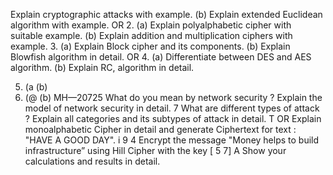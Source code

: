 Explain cryptographic
attacks
with example.
(b)
Explain
extended
Euclidean algorithm
with example.
OR
2.
(a)
Explain
polyalphabetic cipher
with
suitable
example.
(b)
Explain
addition
and
multiplication ciphers
with example.
3.
(a)
Explain
Block
cipher
and
its
components.
(b)
Explain
Blowfish
algorithm
in
detail.
OR
4. (a)
Differentiate
between
DES
and
AES
algorithm.
(b)
Explain
RC,
algorithm
in
detail.

5. (a
(b)
6. (@
(b)
MH—20725
What do you mean by network security ? Explain the model of network security in detail. 7
What are different types of attack ? Explain all categories and its subtypes of attack in
detail. T
OR
Explain monoalphabetic Cipher in detail and generate Ciphertext for text :
"HAVE A GOOD DAY". i
9 4
Encrypt the message "Money helps to build infrastructure” using Hill Cipher with the key [ 5 7] A
Show your calculations and results in detail.